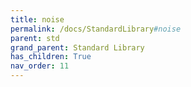```yaml
---
title: noise
permalink: /docs/StandardLibrary#noise
parent: std
grand_parent: Standard Library
has_children: True
nav_order: 11
---
```

